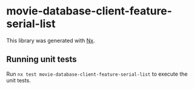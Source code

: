 # movie-database-client-feature-serial-list

This library was generated with [Nx](https://nx.dev).

## Running unit tests

Run `nx test movie-database-client-feature-serial-list` to execute the unit tests.
